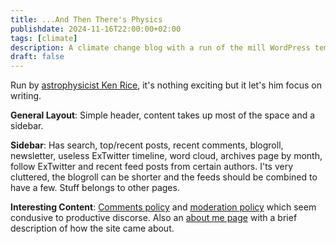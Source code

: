 ```yaml
---
title: ...And Then There's Physics
publishdate: 2024-11-16T22:00:00+02:00
tags: [climate]
description: A climate change blog with a run of the mill WordPress template.
draft: false
---
```


Run by [astrophysicist Ken Rice](https://www.roe.ac.uk/~wkmr/), it's nothing exciting but it let's him focus on writing.

**General Layout**: Simple header, content takes up most of the space and a sidebar.

**Sidebar**: Has search, top/recent posts, recent comments, blogroll, newsletter, useless ExTwitter timeline, word cloud, archives page by month, follow ExTwitter and recent feed posts from certain authors. I'ts very cluttered, the blogroll can be shorter and the feeds should be combined to have a few. Stuff belongs to other pages.

**Interesting Content**: [Comments policy](https://andthentheresphysics.wordpress.com/comments-policy/) and [moderation policy](https://andthentheresphysics.wordpress.com/moderation-policy/) which seem condusive to productive discorse. Also an [about me page](https://andthentheresphysics.wordpress.com/about-2/) with a brief description of how the site came about.
